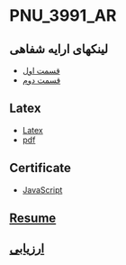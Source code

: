 # **PNU_3991_AR**
## لینکهای ارایه شفاهی
+ [قسمت اول](https://drive.google.com/file/d/15ee9wyiFjdZr-W_Hg5Af9IcbokRcSb23/view?usp=sharing)
+ [قسمت دوم](https://drive.google.com/file/d/1RtA4RtPsD2BkjQKuM-pJHrj0ckxcpHUP/view?usp=sharing)
## Latex
+ [Latex](https://github.com/akbarsoltanzadeh/PNU_3991_AR/blob/main/%D8%A7%DA%A9%D8%A8%D8%B1%20%D8%B3%D9%84%D8%B7%D8%A7%D9%86%20%D8%B2%D8%A7%D8%AF%D9%87_%D9%84%D8%A7%D8%AA%DA%A9(121-124).tex)
+ [pdf](https://github.com/akbarsoltanzadeh/PNU_3991_AR/blob/main/%D8%A7%DA%A9%D8%A8%D8%B1%20%D8%B3%D9%84%D8%B7%D8%A7%D9%86%20%D8%B2%D8%A7%D8%AF%D9%87_%D9%84%D8%A7%D8%AA%DA%A9(121-124).pdf)
## Certificate
+ [JavaScript](https://github.com/akbarsoltanzadeh/PNU_3991_AR/blob/main/Certificate%20JS.jpg?raw=true)
## [Resume](https://cvbuilder.me/Resume/fa/5479446c-8335-4810-9c59-e00ad21c4b90?template=template25)
## [ارزیابی](https://github.com/akbarsoltanzadeh/PNU_3991_AR/blob/main/AS_Theory-of-Languages-and-Machines_CheckList_AR_3991.docx)
